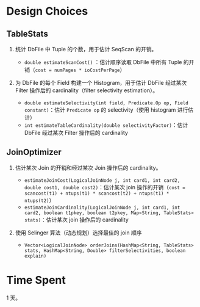 # Design Choices
## TableStats
1. 统计 DbFile 中 Tuple 的个数，用于估计 SeqScan 的开销。
    - `double estimateScanCost()` ：估计顺序读取 DbFile 中所有 Tuple 的开销（`cost = numPages * ioCostPerPage`）

2. 为 DbFile 的每个 Field 构建一个 Histogram，用于估计 DbFile 经过某次 Filter 操作后的 cardinality（filter selectivity estimation）。
    - `double estimateSelectivity(int field, Predicate.Op op, Field constant)`：估计 `Predicate op` 的 selectivity（使用 histogram 进行估计）
    - `int estimateTableCardinality(double selectivityFactor)`：估计 DbFile 经过某次 Filter 操作后的 cardinality

## JoinOptimizer
1. 估计某次 Join 的开销和经过某次 Join 操作后的 cardinality。
    - `estimateJoinCost(LogicalJoinNode j, int card1, int card2, double cost1, double cost2)`：估计某次 join 操作的开销（`cost = scancost(t1) + ntups(t1) * scancost(t2) + ntups(t1) * ntups(t2)`）
    - `estimateJoinCardinality(LogicalJoinNode j, int card1, int card2, boolean t1pkey, boolean t2pkey, Map<String, TableStats> stats)`：估计某次 join 操作后的 cardinality

2. 使用 Selinger 算法（动态规划）选择最佳的 join 顺序
    - `Vector<LogicalJoinNode> orderJoins(HashMap<String, TableStats> stats, HashMap<String, Double> filterSelectivities, boolean explain)`

# Time Spent
1 天。


